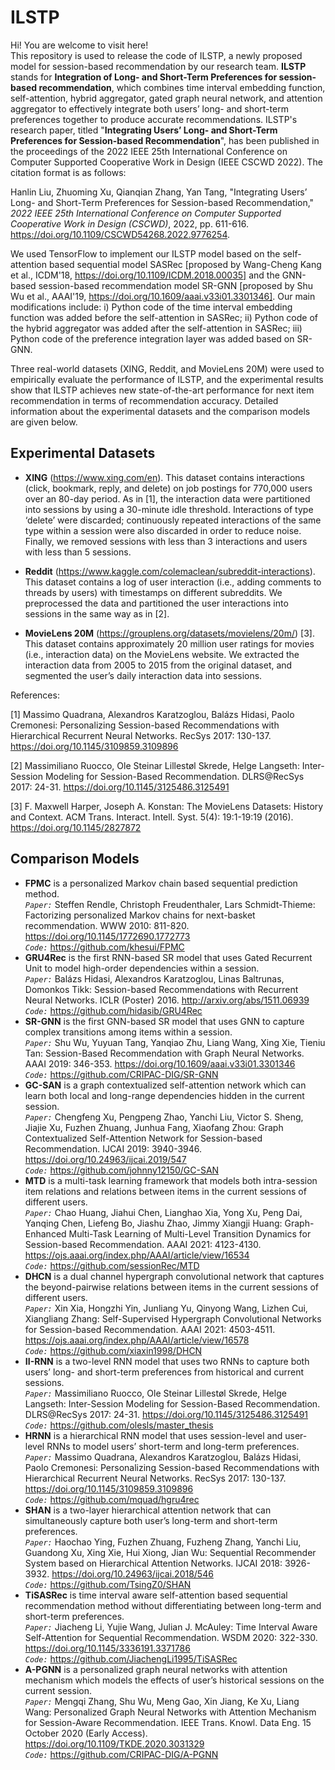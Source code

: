 ILSTP
=====
Hi! You are welcome to visit here!<br>
This repository is used to release the code of ILSTP, a newly proposed model for session-based recommendation by our research team. **ILSTP** stands for **Integration of Long- and Short-Term Preferences for session-based recommendation**, which combines time interval embedding function, self-attention, hybrid aggregator, gated graph neural network, and attention aggregator to effectively integrate both users’ long- and short-term preferences together to produce accurate recommendations. ILSTP's research paper, titled "**Integrating Users’ Long- and Short-Term Preferences for Session-based Recommendation**", has been published in the proceedings of the 2022 IEEE 25th International Conference on Computer Supported Cooperative Work in Design (IEEE CSCWD 2022). The citation format is as follows:

Hanlin Liu, Zhuoming Xu, Qianqian Zhang, Yan Tang, "Integrating Users’ Long- and Short-Term Preferences for Session-based Recommendation," *2022 IEEE 25th International Conference on Computer Supported Cooperative Work in Design (CSCWD)*, 2022, pp. 611-616. https://doi.org/10.1109/CSCWD54268.2022.9776254.

We used TensorFlow to implement our ILSTP model based on the self-attention based sequential model SASRec [proposed by Wang-Cheng Kang et al., ICDM'18, https://doi.org/10.1109/ICDM.2018.00035] and the GNN-based session-based recommendation model SR-GNN [proposed  by Shu Wu et al., AAAI'19, https://doi.org/10.1609/aaai.v33i01.3301346]. Our main modifications include: i) Python code of the time interval embedding function was added before the self-attention in SASRec; ii) Python code of the hybrid aggregator was added after the self-attention in SASRec; iii) Python code of the preference integration layer was added based on SR-GNN.


Three real-world datasets (XING, Reddit, and MovieLens 20M) were used to empirically evaluate the performance of ILSTP, and the experimental results show that ILSTP achieves new state-of-the-art performance for next item recommendation in terms of recommendation accuracy. Detailed information about the experimental datasets and the comparison models are given below.


Experimental Datasets
--
* **XING** (https://www.xing.com/en). This dataset contains interactions (click, bookmark, reply, and delete) on job postings for 770,000 users over an 80-day period. As in [1], the interaction data were partitioned into sessions by using a 30-minute idle threshold. Interactions of type ‘delete’ were discarded; continuously repeated interactions of the same type within a session were also discarded in order to reduce noise. Finally, we removed sessions with less than 3 interactions and users with less than 5 sessions.

* **Reddit** (https://www.kaggle.com/colemaclean/subreddit-interactions). This dataset contains a log of user interaction (i.e., adding comments to threads by users) with timestamps on different subreddits. We preprocessed the data and partitioned the user interactions into sessions in the same way as in [2].

* **MovieLens 20M** (https://grouplens.org/datasets/movielens/20m/) [3]. This dataset contains approximately 20 million user ratings for movies (i.e., interaction data) on the MovieLens website. We extracted the interaction data from 2005 to 2015 from the original dataset, and segmented the user’s daily interaction data into sessions.


References:

[1] Massimo Quadrana, Alexandros Karatzoglou, Balázs Hidasi, Paolo Cremonesi: Personalizing Session-based Recommendations with Hierarchical Recurrent Neural Networks. RecSys 2017: 130-137. https://doi.org/10.1145/3109859.3109896


[2] Massimiliano Ruocco, Ole Steinar Lillestøl Skrede, Helge Langseth: Inter-Session Modeling for Session-Based Recommendation. DLRS@RecSys 2017: 24-31. https://doi.org/10.1145/3125486.3125491


[3] F. Maxwell Harper, Joseph A. Konstan: The MovieLens Datasets: History and Context. ACM Trans. Interact. Intell. Syst. 5(4): 19:1-19:19 (2016). https://doi.org/10.1145/2827872


Comparison Models
------
* **FPMC** is a personalized Markov chain based sequential prediction method.<br>
*`Paper:`* Steffen Rendle, Christoph Freudenthaler, Lars Schmidt-Thieme: Factorizing personalized Markov chains for next-basket recommendation. WWW 2010: 811-820. https://doi.org/10.1145/1772690.1772773<br>
*`Code:`* https://github.com/khesui/FPMC
* **GRU4Rec** is the first RNN-based SR model that uses Gated Recurrent Unit to model high-order dependencies within a session.<br>
*`Paper:`* Balázs Hidasi, Alexandros Karatzoglou, Linas Baltrunas, Domonkos Tikk: Session-based Recommendations with Recurrent Neural Networks. ICLR (Poster) 2016. http://arxiv.org/abs/1511.06939<br>
*`Code:`* https://github.com/hidasib/GRU4Rec
* **SR-GNN** is the first GNN-based SR model that uses GNN to capture complex transitions among items within a session.<br>
*`Paper:`* Shu Wu, Yuyuan Tang, Yanqiao Zhu, Liang Wang, Xing Xie, Tieniu Tan: Session-Based Recommendation with Graph Neural Networks. AAAI 2019: 346-353. https://doi.org/10.1609/aaai.v33i01.3301346<br>
*`Code:`* https://github.com/CRIPAC-DIG/SR-GNN
* **GC-SAN** is a graph contextualized self-attention network which can learn both local and long-range dependencies hidden in the current session.<br>
*`Paper:`* Chengfeng Xu, Pengpeng Zhao, Yanchi Liu, Victor S. Sheng, Jiajie Xu, Fuzhen Zhuang, Junhua Fang, Xiaofang Zhou: Graph Contextualized Self-Attention Network for Session-based Recommendation. IJCAI 2019: 3940-3946. https://doi.org/10.24963/ijcai.2019/547<br>
*`Code:`* https://github.com/johnny12150/GC-SAN
* **MTD** is a multi-task learning framework that models both intra-session item relations and relations between items in the current sessions of different users.<br>
*`Paper:`* Chao Huang, Jiahui Chen, Lianghao Xia, Yong Xu, Peng Dai, Yanqing Chen, Liefeng Bo, Jiashu Zhao, Jimmy Xiangji Huang: Graph-Enhanced Multi-Task Learning of Multi-Level Transition Dynamics for Session-based Recommendation. AAAI 2021: 4123-4130. https://ojs.aaai.org/index.php/AAAI/article/view/16534<br>
*`Code:`* https://github.com/sessionRec/MTD
* **DHCN** is a dual channel hypergraph convolutional network that captures the beyond-pairwise relations between items in the current sessions of different users.<br>
*`Paper:`* Xin Xia, Hongzhi Yin, Junliang Yu, Qinyong Wang, Lizhen Cui, Xiangliang Zhang: Self-Supervised Hypergraph Convolutional Networks for Session-based Recommendation. AAAI 2021: 4503-4511. https://ojs.aaai.org/index.php/AAAI/article/view/16578<br>
*`Code:`* https://github.com/xiaxin1998/DHCN
* **II-RNN** is a two-level RNN model that uses two RNNs to capture both users’ long- and short-term preferences from historical and current sessions.<br>
*`Paper:`* Massimiliano Ruocco, Ole Steinar Lillestøl Skrede, Helge Langseth: Inter-Session Modeling for Session-Based Recommendation. DLRS@RecSys 2017: 24-31. https://doi.org/10.1145/3125486.3125491<br>
*`Code:`* https://github.com/olesls/master_thesis
* **HRNN** is a hierarchical RNN model that uses session-level and user-level RNNs to model users’ short-term and long-term preferences.<br>
*`Paper:`* Massimo Quadrana, Alexandros Karatzoglou, Balázs Hidasi, Paolo Cremonesi: Personalizing Session-based Recommendations with Hierarchical Recurrent Neural Networks. RecSys 2017: 130-137. https://doi.org/10.1145/3109859.3109896<br>
*`Code:`* https://github.com/mquad/hgru4rec
* **SHAN** is a two-layer hierarchical attention network that can simultaneously capture both user’s long-term and short-term preferences.<br>
*`Paper:`* Haochao Ying, Fuzhen Zhuang, Fuzheng Zhang, Yanchi Liu, Guandong Xu, Xing Xie, Hui Xiong, Jian Wu: Sequential Recommender System based on Hierarchical Attention Networks. IJCAI 2018: 3926-3932. https://doi.org/10.24963/ijcai.2018/546<br>
*`Code:`* https://github.com/TsingZ0/SHAN
* **TiSASRec** is time interval aware self-attention based sequential recommendation method without differentiating between long-term and short-term preferences.<br>
*`Paper:`* Jiacheng Li, Yujie Wang, Julian J. McAuley: Time Interval Aware Self-Attention for Sequential Recommendation. WSDM 2020: 322-330. https://doi.org/10.1145/3336191.3371786<br>
*`Code:`* https://github.com/JiachengLi1995/TiSASRec
* **A-PGNN** is a personalized graph neural networks with attention mechanism which models the effects of user’s historical sessions on the current session.<br>
*`Paper:`* Mengqi Zhang, Shu Wu, Meng Gao, Xin Jiang, Ke Xu, Liang Wang: Personalized Graph Neural Networks with Attention Mechanism for Session-Aware Recommendation. IEEE Trans. Knowl. Data Eng. 15 October 2020 (Early Access). https://doi.org/10.1109/TKDE.2020.3031329<br>
*`Code:`* https://github.com/CRIPAC-DIG/A-PGNN
